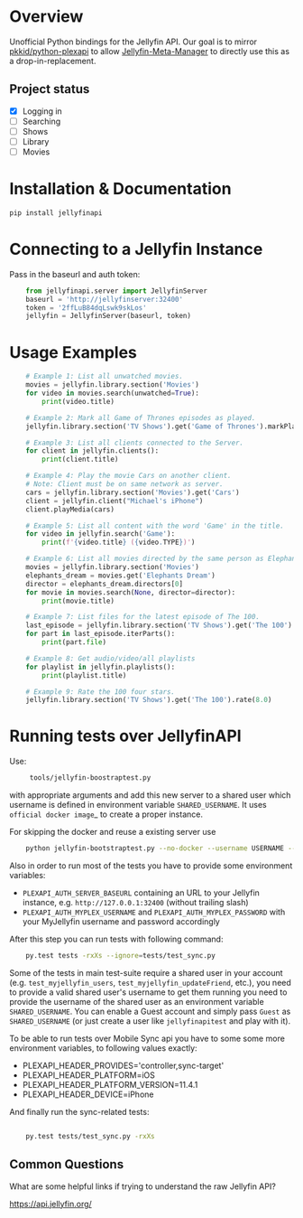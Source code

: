 # Overview

Unofficial Python bindings for the Jellyfin API. Our goal is to mirror [pkkid/python-plexapi](https://github.com/pkkid/python-plexapi>) to allow [Jellyfin-Meta-Manager](https://github.com/ghomasHudson/Jellyfin-Meta-Manager>) to directly use this as a drop-in-replacement.

## Project status
- [x] Logging in
- [ ] Searching
- [ ] Shows
- [ ] Library
- [ ] Movies

# Installation & Documentation

```python
pip install jellyfinapi
```

# Connecting to a Jellyfin Instance

Pass in the baseurl and auth token:

```python
    from jellyfinapi.server import JellyfinServer
    baseurl = 'http://jellyfinserver:32400'
    token = '2ffLuB84dqLswk9skLos'
    jellyfin = JellyfinServer(baseurl, token)
```

# Usage Examples

```python
    # Example 1: List all unwatched movies.
    movies = jellyfin.library.section('Movies')
    for video in movies.search(unwatched=True):
        print(video.title)
```

```python
    # Example 2: Mark all Game of Thrones episodes as played.
    jellyfin.library.section('TV Shows').get('Game of Thrones').markPlayed()
```

```python
    # Example 3: List all clients connected to the Server.
    for client in jellyfin.clients():
        print(client.title)
```

```python
    # Example 4: Play the movie Cars on another client.
    # Note: Client must be on same network as server.
    cars = jellyfin.library.section('Movies').get('Cars')
    client = jellyfin.client("Michael's iPhone")
    client.playMedia(cars)
```

```python
    # Example 5: List all content with the word 'Game' in the title.
    for video in jellyfin.search('Game'):
        print(f'{video.title} ({video.TYPE})')
```

```python
    # Example 6: List all movies directed by the same person as Elephants Dream.
    movies = jellyfin.library.section('Movies')
    elephants_dream = movies.get('Elephants Dream')
    director = elephants_dream.directors[0]
    for movie in movies.search(None, director=director):
        print(movie.title)
```

```python
    # Example 7: List files for the latest episode of The 100.
    last_episode = jellyfin.library.section('TV Shows').get('The 100').episodes()[-1]
    for part in last_episode.iterParts():
        print(part.file)
```

```python
    # Example 8: Get audio/video/all playlists
    for playlist in jellyfin.playlists():
        print(playlist.title)
```

```python
    # Example 9: Rate the 100 four stars.
    jellyfin.library.section('TV Shows').get('The 100').rate(8.0)
```

# Running tests over JellyfinAPI

Use:

```bash
     tools/jellyfin-boostraptest.py 
```

with appropriate
arguments and add this new server to a shared user which username is defined in environment variable `SHARED_USERNAME`.
It uses `official docker image`_ to create a proper instance.

For skipping the docker and reuse a existing server use 

```bash
    python jellyfin-bootstraptest.py --no-docker --username USERNAME --password PASSWORD --server-name NAME-OF-YOUR-SEVER
```

Also in order to run most of the tests you have to provide some environment variables:

* `PLEXAPI_AUTH_SERVER_BASEURL` containing an URL to your Jellyfin instance, e.g. `http://127.0.0.1:32400` (without trailing
  slash)
* `PLEXAPI_AUTH_MYPLEX_USERNAME` and `PLEXAPI_AUTH_MYPLEX_PASSWORD` with your MyJellyfin username and password accordingly

After this step you can run tests with following command:

```bash
    py.test tests -rxXs --ignore=tests/test_sync.py
```

Some of the tests in main test-suite require a shared user in your account (e.g. `test_myjellyfin_users`,
`test_myjellyfin_updateFriend`, etc.), you need to provide a valid shared user's username to get them running you need to
provide the username of the shared user as an environment variable `SHARED_USERNAME`. You can enable a Guest account and
simply pass `Guest` as `SHARED_USERNAME` (or just create a user like `jellyfinapitest` and play with it).

To be able to run tests over Mobile Sync api you have to some some more environment variables, to following values
exactly:

- PLEXAPI_HEADER_PROVIDES='controller,sync-target'
- PLEXAPI_HEADER_PLATFORM=iOS
- PLEXAPI_HEADER_PLATFORM_VERSION=11.4.1
- PLEXAPI_HEADER_DEVICE=iPhone

And finally run the sync-related tests:

```bash

    py.test tests/test_sync.py -rxXs
```

Common Questions
----------------

What are some helpful links if trying to understand the raw Jellyfin API?

https://api.jellyfin.org/
